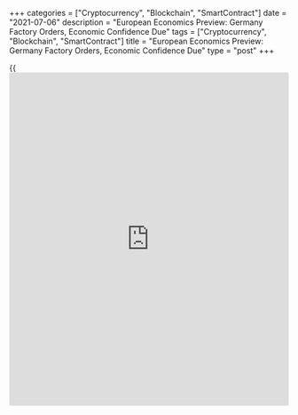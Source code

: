 +++
categories = ["Cryptocurrency", "Blockchain", "SmartContract"]
date = "2021-07-06"
description = "European Economics Preview: Germany Factory Orders, Economic Confidence Due"
tags = ["Cryptocurrency", "Blockchain", "SmartContract"]
title = "European Economics Preview: Germany Factory Orders, Economic Confidence Due"
type = "post"
+++

{{<iframe id="large-banner" src="https://www.bounty.group/#slide=24.0" width="100%" height="600" scrolling="no" style="border: 0px solid rgb(216, 221, 230); border-radius: 3px;">}}

Factory orders and economic confidence survey results from Germany are
due on Monday, headlining a light day for the European economic [news](https://www.letsplayfx.com/blog/forex-news-website/).

At 2.00 am ET, Destatis is slated to issue Germany's factory orders data
for May. Economists forecast orders to grow 1.0 percent on month,
reversing a 0.2 percent fall in April.

At 3.00 am ET, Spain's INE publishes monthly industrial production data
for May. Production is forecast to advance 22.1 percent on year,
following a 48.2 percent rise in April.

Half an hour later, IHS Markit releases Germany's construction
Purchasing Managers' survey results.

At 4.30 am ET, UK CIPS/Markit construction PMI data is due. The PMI is
seen falling to 63.8 in June from 64.2 in the previous month.

At 5.00 am ET, Germany's ZEW economic confidence survey results are due.
Economists forecast the index to drop to 75.4 in July from 79.8 in the
previous month.

In the meantime, Eurozone retail sales data is due. Retail turnover is
expected to grow 4.4 percent on month in May, reversing a 3.1 percent
fall in April.

For comments and feedback [contact](https://www.playgroundfx.com/contact/): editorial@rtt[news](https://www.letsplayfx.com/blog/forex-news-website/).com

[Economic News][1]

 **What parts of the world are seeing the best (and worst) economic
performances lately? Click[here][2] to check out our [Econ Scorecard][2]
and find out! See up-to-the-moment [ranking](https://www.playgroundfx.com/blog/crypto-exchange-ranking/)s for the best and worst
performers in [GDP][3], [unemployment rate][4], [inflation][5] and much
more.**

   1. www.rtt[news](https://www.letsplayfx.com/blog/forex-news-website/).com/Content/EconomicNews.aspx
   2. www.rtt[news](https://www.letsplayfx.com/blog/forex-news-website/).com/economic-scorecard/world-rank/unemployment-rate/highest-performance.aspx
   3. www.rtt[news](https://www.letsplayfx.com/blog/forex-news-website/).com/economic-scorecard/world-rank/GDP/highest-performance.aspx
   4. www.rtt[news](https://www.letsplayfx.com/blog/forex-news-website/).com/economic-scorecard/world-rank/unemployment-rate/lowest-performance.aspx
   5. www.rtt[news](https://www.letsplayfx.com/blog/forex-news-website/).com/economic-scorecard/world-rank/CPI/highest-performance.aspx